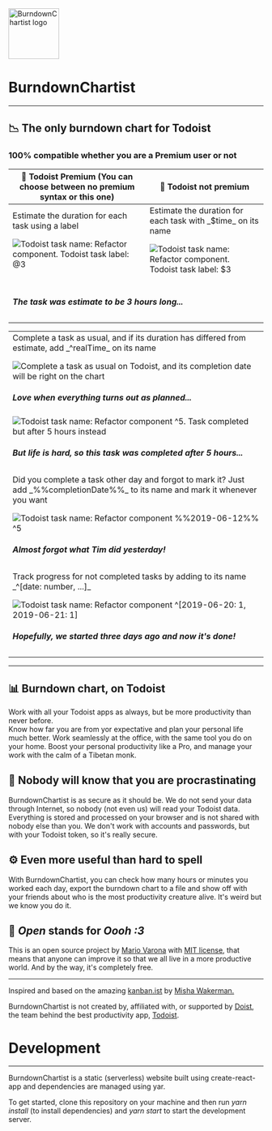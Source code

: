 <img src="https://www.bmsalamanca.com/others/BurndownChartist/logo.png" alt="BurndownChartist logo" width="100"/>

# BurndownChartist

* * *

## <span role="img" aria-label="graph">📉</span> The only burndown chart for Todoist

### 100% compatible whether you are a Premium user or not

<table role="grid" class="main home tTwoColumns">

<thead>

<tr>

<th><span role="columnheader"><span role="img" aria-label="user">👤</span> Todoist Premium</span>  
<span class="clarify">(You can choose between no premium syntax or this one)</span></th>

<th><span role="columnheader"><span role="img" aria-label="user">👤</span> Todoist not premium</span>  

</th>

</tr>

</thead>

<tbody>

<tr>

<td role="gridcell"><span class="story">Estimate the duration for each task using a label</span>

![Todoist task name: Refactor component. Todoist task label: @3](https://www.bmsalamanca.com/others/BurndownChartist/infinite/img7.gif)

</td>

<td role="gridcell"><span class="story">Estimate the duration for each task with _$time_ on its name</span>

![Todoist task name: Refactor component. Todoist task label: $3](https://www.bmsalamanca.com/others/BurndownChartist/infinite/img1.gif)

</td>

</tr>

<tr>

<td colspan="2">

##### The task was estimate to be 3 hours long...

</td>

</tr>

</tbody>

</table>

<table class="main big">

<tbody>

<tr>

<td role="gridcell"><span class="story">Complete a task as usual, and if its duration has differed from estimate, add _^realTime_ on its name</span>

![Complete a task as usual on Todoist, and its completion date will be right on the chart](https://www.bmsalamanca.com/others/BurndownChartist/infinite/img4.gif)

##### Love when everything turns out as planned...

![Todoist task name: Refactor component ^5\. Task completed but after 5 hours instead](https://www.bmsalamanca.com/others/BurndownChartist/infinite/img5.gif)

##### But life is hard, so this task was completed after 5 hours...

</td>

</tr>

<tr>

<td role="gridcell"><span class="story">Did you complete a task other day and forgot to mark it? Just add _%%completionDate%%_ to its name and mark it whenever you want</span>

![Todoist task name: Refactor component %%2019-06-12%% ^5](https://www.bmsalamanca.com/others/BurndownChartist/infinite/img6.gif)

##### Almost forgot what Tim did yesterday!

</td>

</tr>

<tr>

<td role="gridcell"><span class="story">Track progress for not completed tasks by adding to its name _^[date: number, ...]_</span>

![Todoist task name: Refactor component ^[2019-06-20: 1, 2019-06-21: 1]](https://www.bmsalamanca.com/others/BurndownChartist/infinite/img3.gif)

##### Hopefully, we started three days ago and now it's done!

</td>

</tr>

</tbody>

</table>

* * *

<section class="reasons">

## <span role="img" aria-label="graph">📊</span> Burndown chart, on Todoist

Work with all your Todoist apps as always, but be more productivity than never before.  
Know how far you are from yor expectative and plan your personal life much better. Work seamlessly at the office, with the same tool you do on your home. Boost your personal productivity like a Pro, and manage your work with the calm of a Tibetan monk.

## <span role="img" aria-label="padlock">🔐</span> Nobody will know that you are procrastinating

BurndownChartist is as secure as it should be. We do not send your data through Internet, so nobody (not even us) will read your Todoist data. Everything is stored and processed on your browser and is not shared with nobody else than you. We don't work with accounts and passwords, but with your Todoist token, so it's really secure.

## <span role="img" aria-label="gear">⚙️</span> Even more useful than hard to spell

With BurndownChartist, you can check how many hours or minutes you worked each day, export the burndown chart to a file and show off with your friends about who is the most productivity creature alive. It's weird but we know you do it.

## <span role="img" aria-label="hands">👐</span> _Open_ stands for _Oooh :3_

This is an open source project by [Mario Varona](https://www.github.com/mvarona) with [MIT license](https://github.com/mvarona/BurndownChartist/blob/master/LICENSE), that means that anyone can improve it so that we all live in a more productive world. And by the way, it's completely free.

</section>

* * *

<section class="notes">

Inspired and based on the amazing [kanban.ist](https://kanban.ist) by [Misha Wakerman.](https://github.com/mwakerman/)

BurndownChartist is not created by, affiliated with, or supported by [Doist](https://www.doist.com), the team behind the best productivity app, [Todoist](https://www.todoist.com).

</section>

# Development

***

BurndownChartist is a static (serverless) website built using create-react-app and dependencies are managed using yar.

To get started, clone this repository on your machine and then run _yarn install_ (to install dependencies) and _yarn start_ to start the development server.
